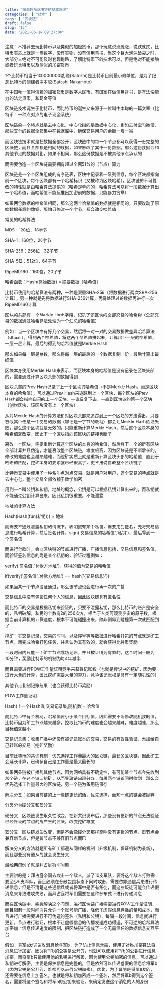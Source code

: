 ```yaml
---
title: "简单理解区块链的基本原理"
categories: [ "技术" ]
tags: [ "区块链" ]
draft: false
slug: "15"
date: "2021-06-16 09:27:00"
---
```


注意：不推荐去玩比特币以及类似的加密货币，那个玩意说涨就涨，说跌就跌，比特币实质上就是一串数字，没有实物，没有信用背书，当这个巨大泡沫破裂之时，大部分人绝对不可能及时套现跑路，了解比特币下的技术可以，但是绝对不能接触或者玩比特币以及类似的加密货币

1个比特币相当于100000000聪,聪(Satoshi)是比特币目前最小的单位，是为了纪念比特币的创建者中本聪(Satoshi Nakamoto)

在中国唯一值得信赖的加密货币是数字人民币，有国家在做信用背书，是有法偿能力的法定货币，和现金等值

区块链技术诞生于比特币，而比特币的诞生又来源于一位叫中本聪的一篇文章（比特币：一种点对点的电子现金系统）

区块链的一个特点就是去中心化，中心化指的是数据中心化，例如支付宝和微信，那些支付的数据全部集中在数据库中，确保交易用户的余额一增一减

而区块链技术就是把数据全部公开，区块链中的每一个节点都可以获得一份完整的区块链，而且全部都是相同的数据，如果篡改了其中一份数据，那么这份数据会和其他节点的数据对比，如果不相同，那么这份数据是不被其他节点承认的

而需要伪造一个区块链需要拥有超过全网51%的（节点）算力

区块链是一个个区块组成的有序链表，区块中记录着一系列信息，每个区块都指向前一个区块，每个区块都有一个哈希标识（又被称为区块哈希），区块链的不可篡改的特性就是由哈希算法提供的（哈希是单向的，哈希算法可以将一段数据计算出一个哈希值，而哈希值不能反推出加密前的数据，只能暴力穷举）

如果两份数据的哈希值相同，那么这两个哈希值的数据就是相同的，只要改动了原始数据任意的数据，那怕只修改一个字节，都会改变哈希值

常见的哈希算法

MD5：128位，16字节

SHA-1：160位，20字节

SHA-256：256位，32子节

SHA-512：512位，64子节

RipeMD160：160位，20子节


哈希函数：Hash(原始数据) = 摘要数据（哈希值）


比特币使用的哈希算法有两种，一种是双重SHA-256（将数据进行两次SHA-256计算），另一种就是先将数据进行SHA-256计算，再将处理过的数据再进行一次RipeMD160计算


区块的头部有一个Merkle Hash字段，记录了该区块的全部交易的哈希树（全部交易的数据通过哈希算法处理为一个汇总的哈希值）

例如：当一个区块中有好几个交易，然后将一对一对的交易数据做差异哈希算法（dhash），得到两个哈希值，将这两个哈希值拼起来，计算出下一层的哈希值，一层一层计算，最后的得到的哈希值就是Merkle Hash

那么如果每一层是单数，那么将每一层的最后的一个数据复制一份，最后计算出最终值


区块本身使用Merkle Hash来表示，而区块本身的哈希值是没有记录在区块头部的，需要通过计算区块头部的数据得到

区块头部的Prev Hash记录了上一个区块的哈希值（不是Merkle Hash，而是区块本身的哈希值），可以通过Prev Hash来追踪到上一个区块，每个区块的Prev Hash都会指向自己的上一个区块，一直反复下去，一直到区块链的第一个区块（创世区块，该区块没有上一个区块）


从对Merkle Hash的计算方法和对区块头部来追踪到上一个区块的方法得出，只要篡改其中任意一个交易的数据（哪怕是一字节的改动）都会让Merkle Hash验证失败，那么这个区块就是无效的，只能重新计算Merkle Hash，然后这个区块本身的哈希值就改变，因此下一个区块指向该区块的链接也断了

篡改一个区块，需要重新计算这个区块的本身的哈希值，然后将下一个的所有区块全部计算并且伪造，才能篡改整个区块链，难度极高，因为区块链是不断增长的，修改的难度也会越来越难，而挖矿实质上就是重新计算区块头部的哈希值，直到于哈希值匹配，挖矿本身的要求就已经很高了，更不用说篡改整个区块链了

比特币交易中使用了一种名叫点对点交易，就是用户对用户，这个交易的特点就是去中心化，整个交易全部依赖于数学加密

用到一个叫公钥和私钥，地址的概念，公钥是可以根据私钥计算出来的，而私钥就不能通过公钥计算出来，因此私钥很重要，不能泄露

地址的计算方法

Hash(Hash(fun(私钥))) = 地址

而需要不通过泄露私钥的情况下，表明拥有某个私钥，需要用到签名，先将交易信息进行哈希计算，然后签名计算，sign('交易信息的哈希值','私钥')，最后得到一个签名值

而进行付款时，会向区块链的节点进行广播，广播信息包括，交易信息和签名值，而验证签名信息的确是某个私钥的，验证过程例如：

verify('签名值','付款方地址')，获得的值为交易的哈希值

if(verify('签名值','付款方地址') == hash('{交易信息}'))


如果当某一个节点验证通过，那么该节点也会进行再一次的广播

交易信息中没有包含任何个人的信息，因此区块链具有匿名性

而比特币的交易是根据私钥来验证的，只要不泄露私钥，那么比特币的账户是安全的，私钥破解，私钥的个数有2的256次方，相当于人类可观测宇宙的原子数，根据当前计算机的计算速度，根本不可能碰撞出来，除非倒霉到碰撞第一次就匹配到了


挖矿：将交易记录，交易的时间，以及序号等等数据进行哈希打包的节点就是矿工节点，而完成哈希打包任务，并且认为其有效的，就会获得比特币奖励


一段时间内只能一个矿工节点成功记账，并且被证明为有效的，这个时间一般为10分钟，奖励比特币的机制为每4年减半

而且需要进行POW工作量证明竞争来获得记账权（也就是传说中的挖矿，因为要进行大量的计算，因此挖矿需要大量的算力，竞争该记账权是具有一定随机性的）

其他节点复制记账结果（也会获得比特币奖励）

POW工作量证明

Hash(上一个Hash值,交易记录集,随机数)= 哈希值

而比特币中有个机制，哈希值要小于某个目标值，因此需要不断修改随机数的值，比特币因为矿工节点越来越多，挖取比特币的难度也会越来越难，难度越难，那么目标值就越小

交易记录集：收集广播中还没有被记录账本的交易，交易的有效性验证，添加给自己转账的交易（挖矿奖励）

目前比特币的共识机制：优先选择工作量最大的区块链，最长的区块链，因此矿工会延长计算，已确保自己是工作量是最大最长的

如果两条链被广播到其他节点，因为网络具有不确定性，有可能某个节点会先收到某个链，在这个链上挖矿，从而导致链出现分叉，如果两个链都同时收到，那么会优先选择工作量最大的区块链，另一个链为备用链保存

解决分叉：如果当前链的上一级链更长的话，优先选择，而短一点的链会被抛弃

分叉分为硬分叉和软分叉

硬分叉：区块链发生永久性改变，在新共识发布后，那些没有更新的节点无法验证已经升级的节点的所产生的区块，改变挖矿难度

软分叉：区块链发生改变，但是不会像硬分叉那样影响没有更新的节点，旧节点会兼容新节点，但是新节点不兼容旧节点而已


解决分叉的方法就是所有矿工都遵从同样的机制（升级机制，保证机制为最新），而且那些没有遵从的就会发生分叉


最经典的例子就是拜占庭将军问题

主要讲的是：拜占庭帝国去攻击一个敌人，派了10支军队，要将这个敌人打败需要至少6支军队，而且必须在分散包围状态下同时攻击，需要依靠通信兵来进行传递信息，但是不清楚这些通信兵或者将军中是否有叛徒，而这些叛徒可能会传递假消息来导致进攻失败，而拜占庭将军们需要在这种分布式下进行传递消息


而在区块链中，完美解决这个问题，进行区块链广播需要进行POW工作量证明，而且限制一段时间内只允许一个账号能广播，降低了虚假信息传播的量和成本，而且进行广播需要进行不可伪造的签名（私钥和公钥），每隔一段时间，信息就进行更新，节点进行验证，根本不让虚假信息的传播发送成功得逞，不可逆的哈希算法加密加上信息传递速度的限制，把区块链打造成了一个无需信任的数据信息交互平台


假如：将军a发送进攻消息给将军b，为了防止信息泄露，使用非对称加密算法将消息进行加密，因为将军b的公钥是公开的，也就可以使用将军b的公钥进行信息加密，而将军b只能使用他的私钥进行解密，因为使用公钥加密的信息，可以通过私钥进行解密，主要是保护信息是完整的，但是依然可以传递虚假的信息给将军b（因为公钥是公开的，谁都可以进行公钥加密），因此，为了证明是将军a发的，还需要在信息上加签名，也就是将私钥加密成一个签名，然后将军b得到这个签名，需要将这个签名和将军a的公钥来验证，来确定发送这个消息的人的身份